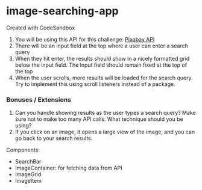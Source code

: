 # image-searching-app
Created with CodeSandbox

1. You will be using this API for this challenge: [Pixabay API](https://pixabay.com/api/docs/)
2. There will be an input field at the top where a user can enter a search query
3. When they hit enter, the results should show in a nicely formatted grid below the input field. The input field should remain fixed at the top of the top
4. When the user scrolls, more results will be loaded for the search query. Try to implement this using scroll listeners instead of a package.

### Bonuses / Extensions
1. Can you handle showing results as the user types a search query? Make sure not to make too many API calls. What technique should you be using?
2. If you click on an image, it opens a large view of the image, and you can go back to your search results.

Components:
- SearchBar
- ImageContainer: for fetching data from API
- ImageGrid
- ImageItem